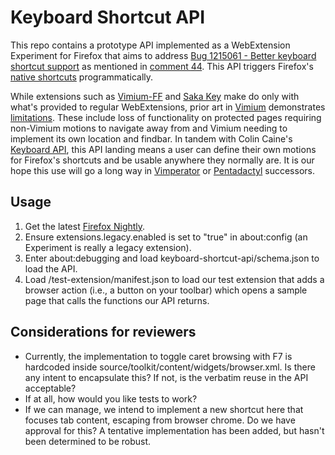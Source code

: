 # Keyboard Shortcut API

This repo contains a prototype API implemented as a WebExtension Experiment for Firefox
that aims to address [Bug 1215061 - Better keyboard shortcut support][bug-1215061] as
mentioned in [comment 44][bug-1215061-c44]. This API triggers Firefox's [native
shortcuts][shortcuts] programmatically.

While extensions such as [Vimium-FF][vimium-ff] and [Saka Key][saka-key] make do only with
what's provided to regular WebExtensions, prior art in [Vimium][vimium] demonstrates
[limitations][vimium-faq]. These include loss of functionality on protected pages
requiring non-Vimium motions to navigate away from and Vimium needing to implement its own
location and findbar. In tandem with Colin Caine's [Keyboard API][keyboard-api], this API
landing means a user can define their own motions for Firefox's shortcuts and be usable
anywhere they normally are. It is our hope this use will go a long way in
[Vimperator][vimperator] or [Pentadactyl][pentadactyl] successors.

## Usage

1. Get the latest [Firefox Nightly][nightly].
2. Ensure extensions.legacy.enabled is set to "true" in about:config (an Experiment is
really a legacy extension).
3. Enter about:debugging and load keyboard-shortcut-api/schema.json to load the API.
4. Load /test-extension/manifest.json to load our test extension that adds a browser
action (i.e., a button on your toolbar) which opens a sample page that calls the functions
our API returns.

## Considerations for reviewers

- Currently, the implementation to toggle caret browsing with F7 is hardcoded inside
source/toolkit/content/widgets/browser.xml. Is there any intent to encapsulate this? If
not, is the verbatim reuse in the API acceptable?
- If at all, how would you like tests to work?
- If we can manage, we intend to implement a new shortcut here that focuses tab content,
escaping from browser chrome. Do we have approval for this? A tentative implementation has
been added, but hasn't been determined to be robust.

[bug-1215061]: https://bugzilla.mozilla.org/show_bug.cgi?id=1215061
[bug-1215061-c44]: https://bugzilla.mozilla.org/show_bug.cgi?id=1215061#c44
[keyboard-api]: https://github.com/cmcaine/keyboard-api
[nightly]: https://www.mozilla.org/en-US/firefox/nightly/all/
[vimium]: https://github.com/philc/vimium/
[vimium-faq]: https://github.com/philc/vimium/wiki/FAQ
[vimium-ff]: https://addons.mozilla.org/firefox/addon/vimium-ff/
[vimperator]: https://github.com/vimperator/vimperator-labs/
[pentadactyl]: https://github.com/5digits/dactyl
[saka-key]: https://addons.mozilla.org/firefox/addon/saka-key/
[shortcuts]: https://support.mozilla.org/kb/keyboard-shortcuts-perform-firefox-tasks-quickly

